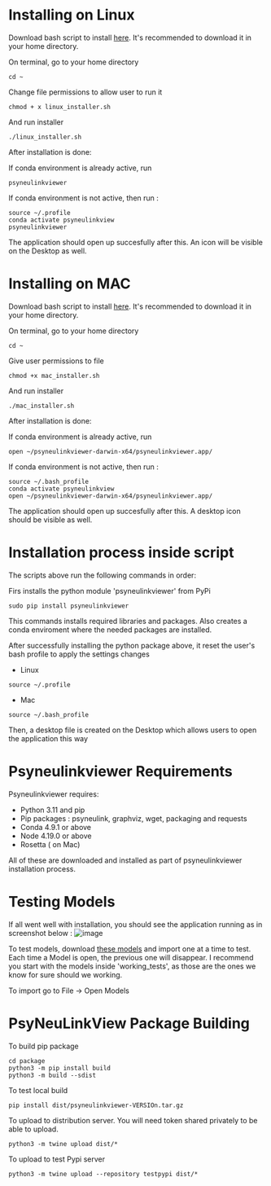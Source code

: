 # Installing on Linux

Download bash script to install [here](https://raw.githubusercontent.com/MetaCell/PsyNeuLinkView/feature/PSYNEU-140/package/linux_installer.sh).
It's recommended to download it in your home directory. 

On terminal, go to your home directory
```
cd ~
```

Change file permissions to allow user to run it
```
chmod + x linux_installer.sh
```

And run installer 
```
./linux_installer.sh
```

After installation is done:

If conda environment is already active, run 
```
psyneulinkviewer
```

If conda environment is not active, then run :
```
source ~/.profile
conda activate psyneulinkview
psyneulinkviewer
```

The application should open up succesfully after this. An icon will be visible on the Desktop as well.

# Installing on MAC

Download bash script to install [here](https://raw.githubusercontent.com/MetaCell/PsyNeuLinkView/feature/PSYNEU-140/package/mac_installer.sh).
It's recommended to download it in your home directory. 

On terminal, go to your home directory
```
cd ~
```

Give user permissions to file
```
chmod +x mac_installer.sh
```

And run installer 
```
./mac_installer.sh
```

After installation is done:

If conda environment is already active, run 
```
open ~/psyneulinkviewer-darwin-x64/psyneulinkviewer.app/
```

If conda environment is not active, then run :
```
source ~/.bash_profile
conda activate psyneulinkview
open ~/psyneulinkviewer-darwin-x64/psyneulinkviewer.app/
```

The application should open up succesfully after this. A desktop icon should be visible as well.

# Installation process inside script

The scripts above run the following commands in order:

Firs installs the python module 'psyneulinkviewer' from PyPi
```
sudo pip install psyneulinkviewer
```
This commands installs required libraries and packages. Also creates a conda enviroment where the needed packages are installed.

After successfully installing the python package above, it reset the user's bash profile to apply the settings changes 
- Linux
```
source ~/.profile  
```

- Mac 
```
source ~/.bash_profile  
```

Then, a desktop file is created on the Desktop which allows users to open the application this way


# Psyneulinkviewer Requirements

Psyneulinkviewer requires:

- Python 3.11 and pip
- Pip packages : psyneulink, graphviz, wget, packaging and requests
- Conda 4.9.1 or above
- Node 4.19.0 or above
- Rosetta ( on Mac)

All of these are downloaded and installed as part of psyneulinkviewer installation process.

# Testing Models

If all went well with installation, you should see the application running as in screenshot below :
![image](https://github.com/user-attachments/assets/ec84044c-287a-4e39-bdf7-aa27cdc486f9)

To test models, download [these models](https://github.com/MetaCell/PsyNeuLinkView/tree/feature/PSYNEU-140/test_models) and import one at a time to test. Each time a Model is open, the previous one will disappear. I recommend you start with the models inside 'working_tests', as those are the ones we know for sure should we working.

To import go to File -> Open Models 

# PsyNeuLinkView Package Building

To build pip package
```
cd package
python3 -m pip install build
python3 -m build --sdist
```

To test local build
```
pip install dist/psyneulinkviewer-VERSIOn.tar.gz
```

To upload to distribution server. You will need token shared privately to be able to upload. 
```
python3 -m twine upload dist/*
```

To upload to test Pypi server
```
python3 -m twine upload --repository testpypi dist/*
```
